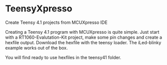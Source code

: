 # TeensyXpresso
Create Teensy 4.1 projects from MCUXpresso IDE

Creating a Teensy 4.1 program with MCUXpresso is quite simple. Just start with a RT1060-Evalutation-Kit project, make some pin changes and create a hexfile output. Download the hexfile with the teensy loader. The iLed-blinky example works out of the box.

You will find ready to use hexfiles in the teensy41 folder.
